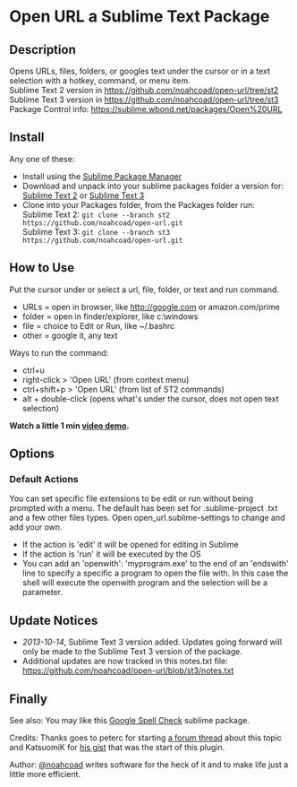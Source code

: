 # Open URL a Sublime Text Package

## Description
Opens URLs, files, folders, or googles text under the cursor or in a text selection with a hotkey, command, or menu item.  
Sublime Text 2 version in https://github.com/noahcoad/open-url/tree/st2  
Sublime Text 3 version in https://github.com/noahcoad/open-url/tree/st3  
Package Control info: https://sublime.wbond.net/packages/Open%20URL  

## Install
Any one of these:
* Install using the [Sublime Package Manager](http://wbond.net/sublime_packages/package_control)
* Download and unpack into your sublime packages folder a version for: [Sublime Text 2](https://github.com/noahcoad/open-url/archive/st2.zip) or [Sublime Text 3](https://github.com/noahcoad/open-url/archive/st3.zip)
* Clone into your Packages folder, from the Packages folder run:  
Sublime Text 2: ```git clone --branch st2 https://github.com/noahcoad/open-url.git```  
Sublime Text 3: ```git clone --branch st3 https://github.com/noahcoad/open-url.git```  

## How to Use
Put the cursor under or select a url, file, folder, or text and run command.

* URLs   = open in browser, like http://google.com or amazon.com/prime
* folder = open in finder/explorer, like c:\windows
* file   = choice to Edit or Run, like ~/.bashrc
* other  = google it, any text

Ways to run the command:

* ctrl+u
* right-click > 'Open URL' (from context menu)
* ctrl+shift+p > 'Open URL' (from list of ST2 commands)
* alt + double-click (opens what's under the cursor, does not open text selection)

**Watch a little 1 min [video demo](http://www.screencast.com/t/AmuNuwqOfg).**

## Options
### Default Actions
You can set specific file extensions to be edit or run without being prompted with a menu.  The default has been set for .sublime-project .txt and a few other files types.  Open open_url.sublime-settings to change and add your own.

* If the action is 'edit' it will be opened for editing in Sublime
* If the action is 'run' it will be executed by the OS
* You can add an 'openwith': 'myprogram.exe' to the end of an 'endswith' line to specify a specific a program to open the file with.  In this case the shell will execute the openwith program and the selection will be a parameter.

## Update Notices
* *2013-10-14*, Sublime Text 3 version added.  Updates going forward will only be made to the Sublime Text 3 version of the package.
* Additional updates are now tracked in this notes.txt file: https://github.com/noahcoad/open-url/blob/st3/notes.txt

## Finally
See also: You may like this [Google Spell Check](https://github.com/noahcoad/google-spell-check) sublime package.

Credits: Thanks goes to peterc for starting [a forum thread](http://www.sublimetext.com/forum/viewtopic.php?f=2&t=4243) about this topic and KatsuomiK for [his gist](https://gist.github.com/3542836) that was the start of this plugin.

Author: [@noahcoad](http://twitter.com/noahcoad) writes software for the heck of it and to make life just a little more efficient.
